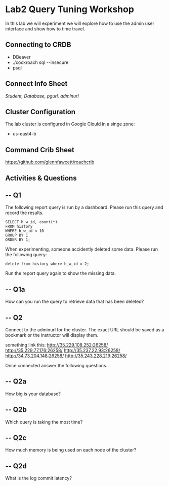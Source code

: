 # Lab2 Query Tuning Workshop

In this lab we will experiment we will explore how to use the admin user interface and show how to time travel.


## Connecting to CRDB

* DBeaver
* ./cockroach sql --insecure
* psql 

## Connect Info Sheet

*Student, Database, pgurl, adminurl*


## Cluster Configuration
The lab cluster is configured in Google Clould in a singe zone:

* us-east4-b


## Command Crib Sheet

https://github.com/glennfawcett/roachcrib



## Activities & Questions

--  Q1
--
The following report query is run by a dashboard.  Please run this query and record the results.

```
SELECT h_w_id, count(*) 
FROM history 
WHERE h_w_id < 10 
GROUP BY 1 
ORDER BY 1;
```

When experimenting, someone accidently deleted some data.  Please run the following query:
```
delete from history where h_w_id = 2;
```

Run the report query again to show the missing data.

-- Q1a
--
How can you run the query to retrieve data that has been deleted?


-- Q2
--
Connect to the adminurl for the cluster.  The exact URL should be saved as a bookmark or the instructor will display them.

something link this:
   http://35.229.108.252:26258/
   http://35.229.77.176:26258/
   http://35.237.22.93:26258/
   http://34.73.204.148:26258/
   http://35.243.228.219:26258/


Once connected answer the following questions.

-- Q2a
--
How big is your database?


-- Q2b
--
Which query is taking the most time?

-- Q2c
--
How much memory is being used on each node of the cluster?

-- Q2d
--
What is the log commit latency?